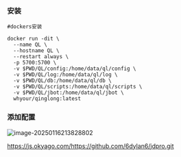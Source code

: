 ### 安装

```
#dockers安装

docker run -dit \
  --name QL \
  --hostname QL \
  --restart always \
  -p 5700:5700 \
  -v $PWD/QL/config:/home/data/ql/config \
  -v $PWD/QL/log:/home/data/ql/log \
  -v $PWD/QL/db:/home/data/ql/db \
  -v $PWD/QL/scripts:/home/data/ql/scripts \
  -v $PWD/QL/jbot:/home/data/ql/jbot \
  whyour/qinglong:latest
```



### 添加配置

![image-20250116213828802](\images\image-20250116213828802.png)

https://js.okyago.com/https://github.com/6dylan6/jdpro.git